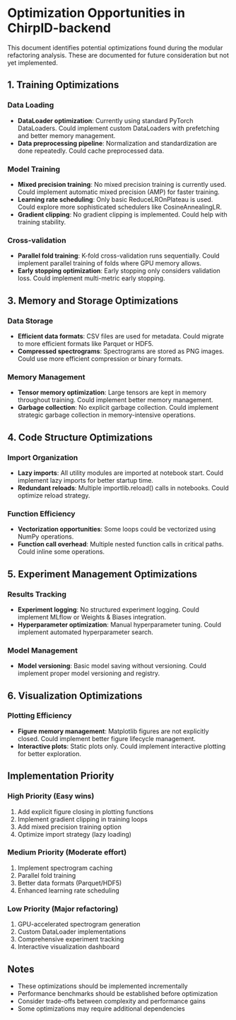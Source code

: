 # Optimization Opportunities in ChirpID-backend

This document identifies potential optimizations found during the modular refactoring analysis. These are documented for future consideration but not yet implemented.

## 1. Training Optimizations

### Data Loading

- **DataLoader optimization**: Currently using standard PyTorch DataLoaders. Could implement custom DataLoaders with prefetching and better memory management.
- **Data preprocessing pipeline**: Normalization and standardization are done repeatedly. Could cache preprocessed data.

### Model Training

- **Mixed precision training**: No mixed precision training is currently used. Could implement automatic mixed precision (AMP) for faster training.
- **Learning rate scheduling**: Only basic ReduceLROnPlateau is used. Could explore more sophisticated schedulers like CosineAnnealingLR.
- **Gradient clipping**: No gradient clipping is implemented. Could help with training stability.

### Cross-validation

- **Parallel fold training**: K-fold cross-validation runs sequentially. Could implement parallel training of folds where GPU memory allows.
- **Early stopping optimization**: Early stopping only considers validation loss. Could implement multi-metric early stopping.

## 3. Memory and Storage Optimizations

### Data Storage

- **Efficient data formats**: CSV files are used for metadata. Could migrate to more efficient formats like Parquet or HDF5.
- **Compressed spectrograms**: Spectrograms are stored as PNG images. Could use more efficient compression or binary formats.

### Memory Management

- **Tensor memory optimization**: Large tensors are kept in memory throughout training. Could implement better memory management.
- **Garbage collection**: No explicit garbage collection. Could implement strategic garbage collection in memory-intensive operations.

## 4. Code Structure Optimizations

### Import Organization

- **Lazy imports**: All utility modules are imported at notebook start. Could implement lazy imports for better startup time.
- **Redundant reloads**: Multiple importlib.reload() calls in notebooks. Could optimize reload strategy.

### Function Efficiency

- **Vectorization opportunities**: Some loops could be vectorized using NumPy operations.
- **Function call overhead**: Multiple nested function calls in critical paths. Could inline some operations.

## 5. Experiment Management Optimizations

### Results Tracking

- **Experiment logging**: No structured experiment logging. Could implement MLflow or Weights & Biases integration.
- **Hyperparameter optimization**: Manual hyperparameter tuning. Could implement automated hyperparameter search.

### Model Management

- **Model versioning**: Basic model saving without versioning. Could implement proper model versioning and registry.

## 6. Visualization Optimizations

### Plotting Efficiency

- **Figure memory management**: Matplotlib figures are not explicitly closed. Could implement better figure lifecycle management.
- **Interactive plots**: Static plots only. Could implement interactive plotting for better exploration.

## Implementation Priority

### High Priority (Easy wins)

1. Add explicit figure closing in plotting functions
2. Implement gradient clipping in training loops
3. Add mixed precision training option
4. Optimize import strategy (lazy loading)

### Medium Priority (Moderate effort)

1. Implement spectrogram caching
2. Parallel fold training
3. Better data formats (Parquet/HDF5)
4. Enhanced learning rate scheduling

### Low Priority (Major refactoring)

1. GPU-accelerated spectrogram generation
2. Custom DataLoader implementations
3. Comprehensive experiment tracking
4. Interactive visualization dashboard

## Notes

- These optimizations should be implemented incrementally
- Performance benchmarks should be established before optimization
- Consider trade-offs between complexity and performance gains
- Some optimizations may require additional dependencies